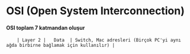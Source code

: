 # OSI (Open System Interconnection)

#### OSI toplam 7 katmandan oluşur
``` | Layer 1 | Pysical | Data Cables, Ethernet Cables etc.|
    | Layer 2 |   Data  | Switch, Mac adresleri (Birçok PC'yi aynı ağda birbirne bağlamak için kullanılır) |
